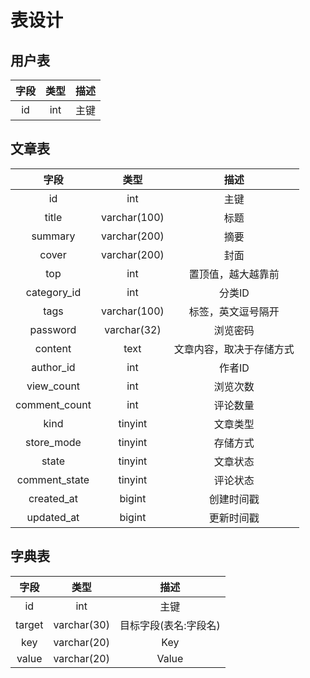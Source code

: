 # 表设计

## 用户表

| 字段            | 类型          | 描述  |
| :-------------:|:-------------:|:-----:|
| id             | int           | 主键  |

## 文章表

| 字段            | 类型          | 描述  |
| :-------------:|:-------------:|:-----:|
| id             | int           | 主键  |
| title          | varchar(100)  | 标题  |
| summary        | varchar(200)  | 摘要  |
| cover          | varchar(200)  | 封面  |
| top            | int           | 置顶值，越大越靠前  |
| category_id    | int           | 分类ID  |
| tags           | varchar(100)  | 标签，英文逗号隔开  |
| password       | varchar(32)  | 浏览密码  |
| content        | text          | 文章内容，取决于存储方式  |
| author_id      | int           | 作者ID |
| view_count     | int           | 浏览次数 |
| comment_count  | int           | 评论数量 |
| kind           | tinyint      | 文章类型 |
| store_mode      | tinyint      | 存储方式 |
| state           | tinyint      | 文章状态 |
| comment_state   | tinyint      | 评论状态 |
| created_at      | bigint       | 创建时间戳 |
| updated_at      | bigint       | 更新时间戳 |

## 字典表

| 字段            | 类型          | 描述  |
| :-------------:|:-------------:|:-----:|
| id             | int           | 主键  |
| target         | varchar(30)   | 目标字段(表名:字段名)  |
| key            | varchar(20)   | Key   |
| value          | varchar(20)   | Value |
